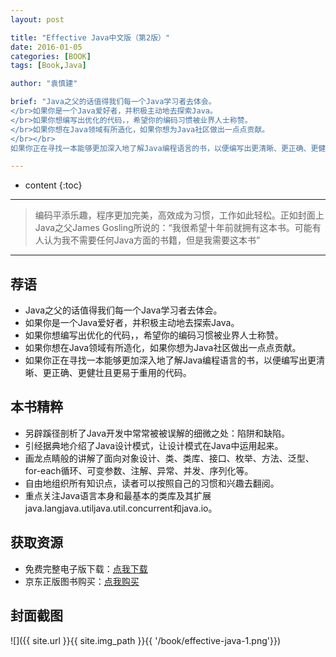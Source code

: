 ```yaml
---
layout: post

title: "Effective Java中文版（第2版）"
date: 2016-01-05
categories: [BOOK]
tags: [Book,Java]

author: "袁慎建"

brief: "Java之父的话值得我们每一个Java学习者去体会。
</br>如果你是一个Java爱好者，并积极主动地去探索Java。
</br>如果你想编写出优化的代码，，希望你的编码习惯被业界人士称赞。
</br>如果你想在Java领域有所造化，如果你想为Java社区做出一点点贡献。
</br></br>
如果你正在寻找一本能够更加深入地了解Java编程语言的书，以便编写出更清晰、更正确、更健壮且更易于重用的代码。我推荐你拿起《Effective Java中文版（第2版）》，仔细品读，反复回味。"

---
```


* content
{:toc}

---

>编码平添乐趣，程序更加完美，高效成为习惯，工作如此轻松。正如封面上Java之父James Gosling所说的：“我很希望十年前就拥有这本书。可能有人认为我不需要任何Java方面的书籍，但是我需要这本书”

---

## 荐语
 * Java之父的话值得我们每一个Java学习者去体会。
 * 如果你是一个Java爱好者，并积极主动地去探索Java。
 * 如果你想编写出优化的代码，，希望你的编码习惯被业界人士称赞。
 * 如果你想在Java领域有所造化，如果你想为Java社区做出一点点贡献。
 * 如果你正在寻找一本能够更加深入地了解Java编程语言的书，以便编写出更清晰、更正确、更健壮且更易于重用的代码。


## 本书精粹
 * 另辟蹊径剖析了Java开发中常常被被误解的细微之处：陷阱和缺陷。
 * 引经据典地介绍了Java设计模式，让设计模式在Java中运用起来。
 * 画龙点睛般的讲解了面向对象设计、类、类库、接口、枚举、方法、泛型、for-each循环、可变参数、注解、异常、并发、序列化等。
 * 自由地组织所有知识点，读者可以按照自己的习惯和兴趣去翻阅。
 * 重点关注Java语言本身和最基本的类库及其扩展java.langjava.utiljava.util.concurrent和java.io。


## 获取资源
 * 免费完整电子版下载：[点我下载](http://download.csdn.net/detail/ysjian_pingcx/6844135)
 * 京东正版图书购买：[点我购买](http://item.jd.com/10058902.html)


## 封面截图
![]({{ site.url }}{{ site.img_path }}{{ '/book/effective-java-1.png'}})

